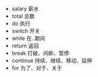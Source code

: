   * salary    薪水
  * total     总数
  * do        执行
  * switch    开关
  * while     在..期间
  * return    返回
  * break     打破、间断、暂停
  * continue  持续、继续、移动、延伸
  * for       为了、对于、关于
